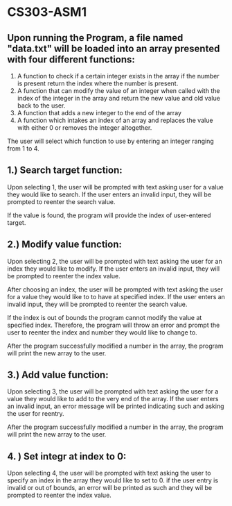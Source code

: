 # CS303-ASM1

## Upon running the Program, a file named "data.txt" will be loaded into an array presented with four different functions:
1) A function to check if a certain integer exists in the array if the number is present return the
index where the number is present.
2) A function that can modify the value of an integer when called with the index of the integer in
the array and return the new value and old value back to the user.
3) A function that adds a new integer to the end of the array
4) A function which intakes an index of an array and replaces the value with either 0 or removes
the integer altogether.

The user will select which function to use by entering an integer ranging from 1 to 4.

## 1.) Search target function:
Upon selecting 1, the user will be prompted with text asking user for a value they would like to search. If the user enters an invalid input, they will be prompted to reenter the search value.

If the value is found, the program will provide the index of user-entered target.

## 2.) Modify value function:
Upon selecting 2, the user will be prompted with text asking the user for an index they would like to modify. If the user enters an invalid input, they will be prompted to reenter the index value.

After choosing an index, the user will be prompted with text asking the user for a value they would like to to have at specified index. If the user enters an invalid input, they will be prompted to reenter the search value.

If the index is out of bounds the program cannot modify the value at specified index. Therefore, the program will throw an error and prompt the user to reenter the index and number they would like to change to.

After the program successfully modified a number in the array, the program will print the new array to the user.
## 3.) Add value function:
Upon selecting 3, the user will be prompted with text asking the user for a value they would like to add to the very end of the array. If the user enters an invalid input, an error message will be printed indicating such and asking the user for reentry.

After the program successfully modified a number in the array, the program will print the new array to the user.

## 4. ) Set integr at index to 0:

Upon selecting 4, the user will be prompted with text asking the user to specify an index in the array they would like to set to 0. if the user entry is invalid or out of bounds, an error will be printed as such and they wil be prompted to reenter the index value.
